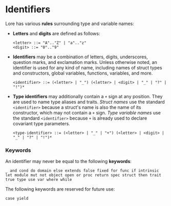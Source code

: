 # Identifiers

Lore has various **rules** surrounding type and variable names:

- **Letters** and **digits** are defined as follows:
  
  ```
  <letter> ::= "A".."Z" | "a".."z"
  <digit> ::= "0".."9"
  ```
- **Identifiers** may be a combination of letters, digits, underscores, question marks, and exclamation marks. Unless otherwise noted, an identifier is used for any kind of name, including names of struct types and constructors, global variables, functions, variables, and more. 
  
  ```
  <identifier> ::= (<letter> | "_") (<letter> | <digit> | "_" | "?" | "!")*
  ```
- **Type identifiers** may additionally contain a `+` sign at any position. They are used to name type aliases and traits.  *Struct names* use the standard `<identifier>` because a struct's name is also the name of its constructor, which may not contain a `+` sign. *Type variable names* use the standard `<identifier>` because `+` is already used to declare covariant type parameters.
  
  ```
  <type-identifier> ::= (<letter> | "_" | "+") (<letter> | <digit> | "_" | "?" | "!")*
  ```



### Keywords

An identifier may never be equal to the following **keywords**:

```
_ and cond do domain else extends false fixed for func if intrinsic let module mut not object open or proc return spec struct then trait true type use var where while
```

The following keywords are reserved for future use:

```
case yield
```
